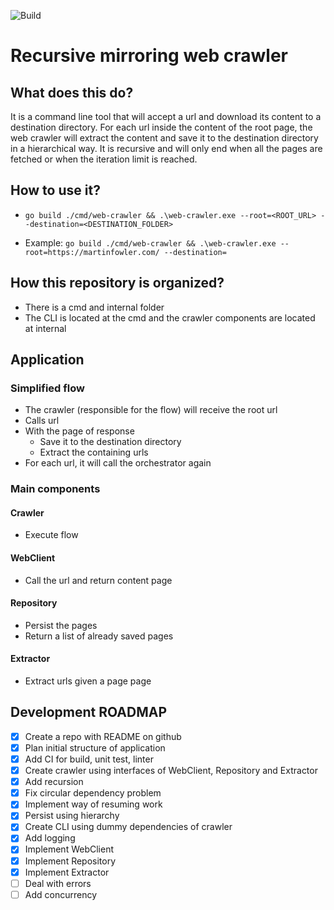 ![Build](https://github.com/otrabalhador/web-crawler/actions/workflows/build.yaml/badge.svg)

# Recursive mirroring web crawler

## What does this do?

It is a command line tool that will accept a url and download its content to a destination directory. For each url inside the content of the root page, the web crawler will extract the content and save it to the destination directory in a hierarchical way. It is recursive and will only end when all the pages are fetched or when the iteration limit is reached.

## How to use it?

- `go build ./cmd/web-crawler && .\web-crawler.exe --root=<ROOT_URL> --destination=<DESTINATION_FOLDER>`

- Example: `go build ./cmd/web-crawler && .\web-crawler.exe --root=https://martinfowler.com/ --destination=`

## How this repository is organized?

- There is a cmd and internal folder
- The CLI is located at the cmd and the crawler components are located at internal

## Application

### Simplified flow

- The crawler (responsible for the flow) will receive the root url
- Calls url
- With the page of response
  - Save it to the destination directory
  - Extract the containing urls
- For each url, it will call the orchestrator again

### Main components

#### Crawler

- Execute flow

#### WebClient

- Call the url and return content page

#### Repository

- Persist the pages
- Return a list of already saved pages 

#### Extractor

- Extract urls given a page page


## Development ROADMAP

- [x] Create a repo with README on github
- [x] Plan initial structure of application
- [x] Add CI for build, unit test, linter
- [x] Create crawler using interfaces of WebClient, Repository and Extractor
- [x] Add recursion
- [x] Fix circular dependency problem
- [x] Implement way of resuming work
- [X] Persist using hierarchy
- [x] Create CLI using dummy dependencies of crawler
- [x] Add logging
- [x] Implement WebClient
- [x] Implement Repository
- [x] Implement Extractor
- [ ] Deal with errors
- [ ] Add concurrency
